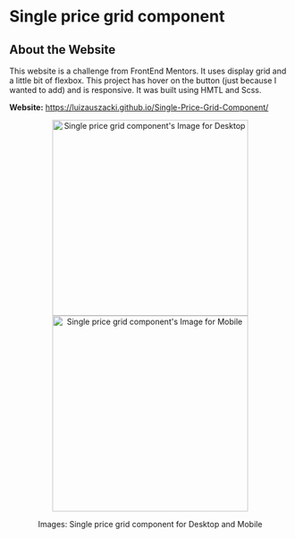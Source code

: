 # Single price grid component

## About the Website
This website is a challenge from FrontEnd Mentors.
It uses display grid and a little bit of flexbox.
This project has hover on the button (just because I wanted to add) and is responsive.
It was built using HMTL and Scss.

**Website:** https://luizauszacki.github.io/Single-Price-Grid-Component/

<div align="center"> 
  <img src="https://user-images.githubusercontent.com/105115163/180588171-b30e725d-7e6f-4811-864b-7ac3c709a094.png" height="350" alt="Single price grid component's Image for Desktop">
  <img src="https://user-images.githubusercontent.com/105115163/180588173-96995384-0980-411a-a588-97425bd49075.png" height="350" alt="Single price grid component's Image for Mobile">
  <br/>
  <p>Images: Single price grid component for Desktop and Mobile</p>
</div>
